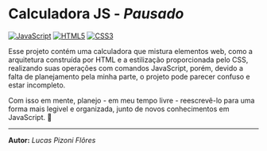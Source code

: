 <!-- VAR -->

[logo-js]: https://img.shields.io/badge/JavaScript-F7DF1E?style=for-the-badge&logo=javascript&logoColor=black
[logo-html]: https://img.shields.io/badge/HTML5-E34F26?style=for-the-badge&logo=html5&logoColor=white
[logo-css]: https://img.shields.io/badge/CSS3-5C2D91?style=for-the-badge&logo=css3&logoColor=white

<!-- INÍCIO -->

# Calculadora JS - *Pausado*

[![JavaScript][logo-js]](# 'JavaScript')
[![HTML5][logo-html]](# 'HTML5')
[![CSS3][logo-css]](# 'CSS3')  

Esse projeto contém uma calculadora que mistura elementos web, como a arquitetura construída por HTML e a estilização proporcionada pelo CSS, realizando suas operações com comandos JavaScript, porém, devido a falta de planejamento pela minha parte, o projeto pode parecer confuso e estar incompleto.

Com isso em mente, planejo - em meu tempo livre - reescrevê-lo para uma forma mais legivel e organizada, junto de novos conhecimentos em JavaScript. 🙂

****************************

**Autor:** *Lucas Pizoni Flôres*
